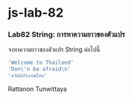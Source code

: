 # js-lab-82
### Lab82 String: การหาความยาวของตัวแปร
จงหาความยาวของตัวแปร String ต่อไปนี้

```JavaScript
'Welcome to Thailand'
'Don\'n be afraid\n'
'สวัสดีประเทศไทย'
```
Rattanon Tunwittaya
